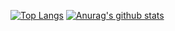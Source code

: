 [![Top Langs](https://github-readme-stats.vercel.app/api/top-langs/?username=korECM&count_private=true&layout=compact)](https://github.com/anuraghazra/github-readme-stats)
[![Anurag's github stats](https://github-readme-stats.vercel.app/api?username=korECM&count_private=true)](https://github.com/anuraghazra/github-readme-stats)
